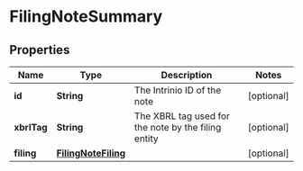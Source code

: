 
# FilingNoteSummary

## Properties
Name | Type | Description | Notes
------------ | ------------- | ------------- | -------------
**id** | **String** | The Intrinio ID of the note |  [optional]
**xbrlTag** | **String** | The XBRL tag used for the note by the filing entity |  [optional]
**filing** | [**FilingNoteFiling**](FilingNoteFiling.md) |  |  [optional]



